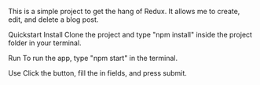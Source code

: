 This is a simple project to get the hang of Redux. It allows me to create, edit, and delete a blog post.

Quickstart
Install
Clone the project and type "npm install" inside the project folder in your terminal.

Run
To run the app, type "npm start" in the terminal.

Use
Click the button, fill the in fields, and press submit.
